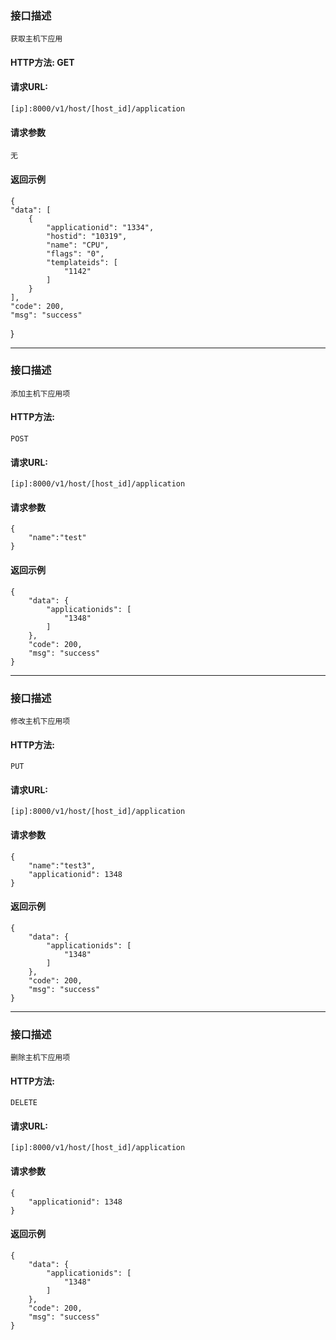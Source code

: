 ### 接口描述
    获取主机下应用
#### HTTP方法: GET

#### 请求URL: 
    [ip]:8000/v1/host/[host_id]/application


#### 请求参数
    无
    
#### 返回示例
    {
    "data": [
        {
            "applicationid": "1334",
            "hostid": "10319",
            "name": "CPU",
            "flags": "0",
            "templateids": [
                "1142"
            ]
        }
    ],
    "code": 200,
    "msg": "success"
}

---------------------------
### 接口描述
    添加主机下应用项
#### HTTP方法: 
    POST

#### 请求URL: 
    [ip]:8000/v1/host/[host_id]/application


#### 请求参数
    {
        "name":"test"
    }
    
#### 返回示例
    {
        "data": {
            "applicationids": [
                "1348"
            ]
        },
        "code": 200,
        "msg": "success"
    }

-----------------------------------
### 接口描述
    修改主机下应用项
#### HTTP方法: 
    PUT

#### 请求URL: 
    [ip]:8000/v1/host/[host_id]/application


#### 请求参数
    {
        "name":"test3",
        "applicationid": 1348
    }
    
#### 返回示例
    {
        "data": {
            "applicationids": [
                "1348"
            ]
        },
        "code": 200,
        "msg": "success"
    }

-----------------------------

### 接口描述
    删除主机下应用项
#### HTTP方法: 
    DELETE

#### 请求URL: 
    [ip]:8000/v1/host/[host_id]/application


#### 请求参数
    {
        "applicationid": 1348
    }
    
#### 返回示例
    {
        "data": {
            "applicationids": [
                "1348"
            ]
        },
        "code": 200,
        "msg": "success"
    }